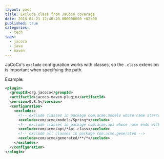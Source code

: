 ```yaml
---
layout: post
title: Exclude class from JaCoCo coverage
date: 2018-04-21 12:40:20.000000000 +02:00
published: true
categories:
  - tech
tags:
  - jacoco
  - java
  - maven
---
```


JaCoCo's `exclude` configuration works with classes, so the `.class` extension
is important when specifying the path.

Example:

```xml
<plugin>
  <groupId>org.jacoco</groupId>
  <artifactId>jacoco-maven-plugin</artifactId>
  <version>0.8.5</version>
  <configuration>
    <excludes>
      <!-- exclude classes in package com.acme.models whose name starts with Spring -->
      <exclude>com/acme/models/Spring*</exclude>
      <!-- exclude classes in package com.acme.api whose name ends with Api -->
      <exclude>com/acme/api/*Api.class</exclude>
      <!-- exclude all classes in package com.acme.generated -->
      <exclude>com/acme/generated/**/*</exclude>
    </excludes>
  </configuration>
</plugin>
```
